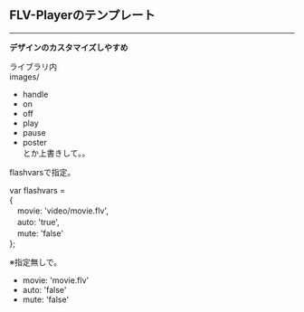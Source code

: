 ## FLV-Playerのテンプレート
* * *
**デザインのカスタマイズしやすめ**  

ライブラリ内  
images/  
+ handle  
+ on  
+ off  
+ play  
+ pause  
+ poster  
とか上書きして。。  

flashvarsで指定。  
  
var flashvars =  
{  
　movie: 'video/movie.flv',    
　auto: 'true',    
　mute: 'false'   
};  
  
※指定無しで。   
+ movie: 'movie.flv'  
+ auto: 'false'  
+ mute: 'false'